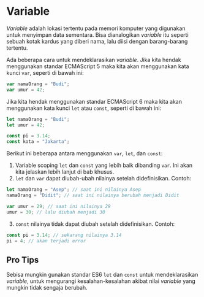 # Variable

_Variable_ adalah lokasi tertentu pada memori komputer yang digunakan untuk menyimpan data sementara. Bisa dianalogikan _variable_ itu seperti sebuah kotak kardus yang diberi nama, lalu diisi dengan barang-barang tertentu.

Ada beberapa cara untuk mendeklarasikan _variable_. Jika kita hendak menggunakan standar ECMAScript 5 maka kita akan menggunakan kata kunci `var`, seperti di bawah ini:

```javascript
var namaOrang = "Budi";
var umur = 42;
```

Jika kita hendak menggunakan standar ECMAScript 6 maka kita akan menggunakan kata kunci `let` atau `const`, seperti di bawah ini: 

```javascript
let namaOrang = "Budi";
let umur = 42;

const pi = 3.14;
const kota = "Jakarta";
```

Berikut ini beberapa  antara menggunakan `var`, `let`, dan `const`:
1. Variable scoping `let` dan `const` yang lebih baik dibanding `var`. Ini akan kita jelaskan lebih lanjut di bab khusus.
2. `let` dan `var` dapat diubah-ubah nilainya setelah didefinisikan. Contoh:
```javascript
let namaOrang = "Asep"; // saat ini nilainya Asep
namaOrang = "Didit"; // saat ini nilainya berubah menjadi Didit

var umur = 29; // saat ini nilainya 29
umur = 30; // lalu diubah menjadi 30
```
3. `const` nilainya tidak dapat diubah setelah didefinisikan. Contoh:
```javascript
const pi = 3.14; // sekarang nilainya 3.14
pi = 4; // akan terjadi error
```

## Pro Tips

Sebisa mungkin gunakan standar ES6 `let` dan `const` untuk mendeklarasikan _variable_, untuk mengurangi kesalahan-kesalahan akibat nilai _variable_ yang mungkin tidak sengaja berubah.
